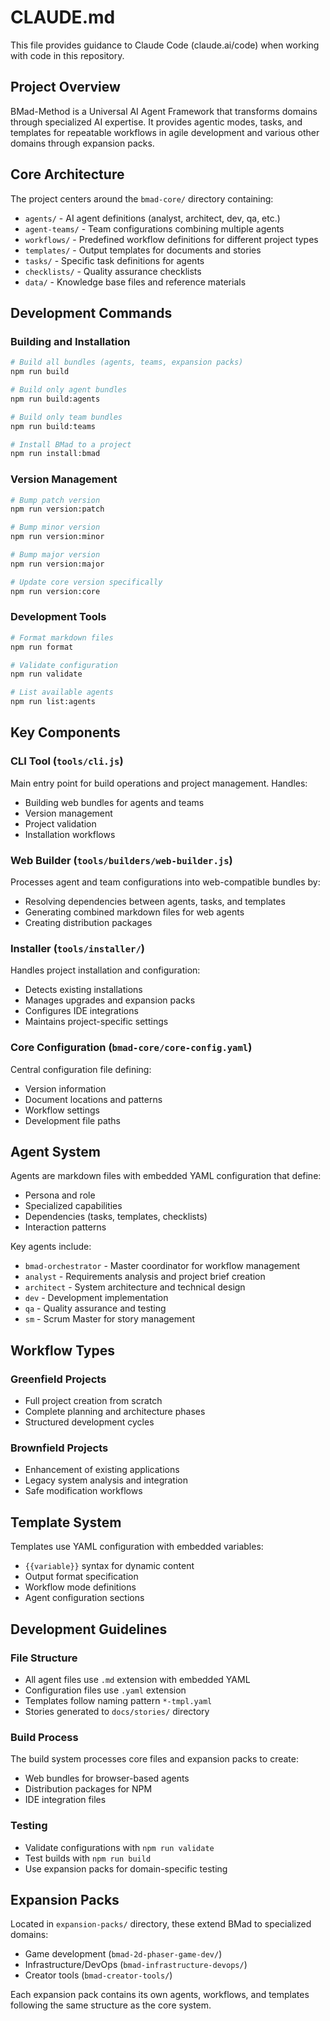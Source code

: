 # CLAUDE.md

This file provides guidance to Claude Code (claude.ai/code) when working with code in this repository.

## Project Overview

BMad-Method is a Universal AI Agent Framework that transforms domains through specialized AI expertise. It provides agentic modes, tasks, and templates for repeatable workflows in agile development and various other domains through expansion packs.

## Core Architecture

The project centers around the `bmad-core/` directory containing:
- `agents/` - AI agent definitions (analyst, architect, dev, qa, etc.)
- `agent-teams/` - Team configurations combining multiple agents
- `workflows/` - Predefined workflow definitions for different project types
- `templates/` - Output templates for documents and stories
- `tasks/` - Specific task definitions for agents
- `checklists/` - Quality assurance checklists
- `data/` - Knowledge base files and reference materials

## Development Commands

### Building and Installation
```bash
# Build all bundles (agents, teams, expansion packs)
npm run build

# Build only agent bundles
npm run build:agents

# Build only team bundles  
npm run build:teams

# Install BMad to a project
npm run install:bmad
```

### Version Management
```bash
# Bump patch version
npm run version:patch

# Bump minor version
npm run version:minor

# Bump major version
npm run version:major

# Update core version specifically
npm run version:core
```

### Development Tools
```bash
# Format markdown files
npm run format

# Validate configuration
npm run validate

# List available agents
npm run list:agents
```

## Key Components

### CLI Tool (`tools/cli.js`)
Main entry point for build operations and project management. Handles:
- Building web bundles for agents and teams
- Version management
- Project validation
- Installation workflows

### Web Builder (`tools/builders/web-builder.js`)
Processes agent and team configurations into web-compatible bundles by:
- Resolving dependencies between agents, tasks, and templates
- Generating combined markdown files for web agents
- Creating distribution packages

### Installer (`tools/installer/`)
Handles project installation and configuration:
- Detects existing installations
- Manages upgrades and expansion packs
- Configures IDE integrations
- Maintains project-specific settings

### Core Configuration (`bmad-core/core-config.yaml`)
Central configuration file defining:
- Version information
- Document locations and patterns
- Workflow settings
- Development file paths

## Agent System

Agents are markdown files with embedded YAML configuration that define:
- Persona and role
- Specialized capabilities
- Dependencies (tasks, templates, checklists)
- Interaction patterns

Key agents include:
- `bmad-orchestrator` - Master coordinator for workflow management
- `analyst` - Requirements analysis and project brief creation
- `architect` - System architecture and technical design
- `dev` - Development implementation
- `qa` - Quality assurance and testing
- `sm` - Scrum Master for story management

## Workflow Types

### Greenfield Projects
- Full project creation from scratch
- Complete planning and architecture phases
- Structured development cycles

### Brownfield Projects  
- Enhancement of existing applications
- Legacy system analysis and integration
- Safe modification workflows

## Template System

Templates use YAML configuration with embedded variables:
- `{{variable}}` syntax for dynamic content
- Output format specification
- Workflow mode definitions
- Agent configuration sections

## Development Guidelines

### File Structure
- All agent files use `.md` extension with embedded YAML
- Configuration files use `.yaml` extension
- Templates follow naming pattern `*-tmpl.yaml`
- Stories generated to `docs/stories/` directory

### Build Process
The build system processes core files and expansion packs to create:
- Web bundles for browser-based agents
- Distribution packages for NPM
- IDE integration files

### Testing
- Validate configurations with `npm run validate`
- Test builds with `npm run build`
- Use expansion packs for domain-specific testing

## Expansion Packs

Located in `expansion-packs/` directory, these extend BMad to specialized domains:
- Game development (`bmad-2d-phaser-game-dev/`)
- Infrastructure/DevOps (`bmad-infrastructure-devops/`)
- Creator tools (`bmad-creator-tools/`)

Each expansion pack contains its own agents, workflows, and templates following the same structure as the core system.